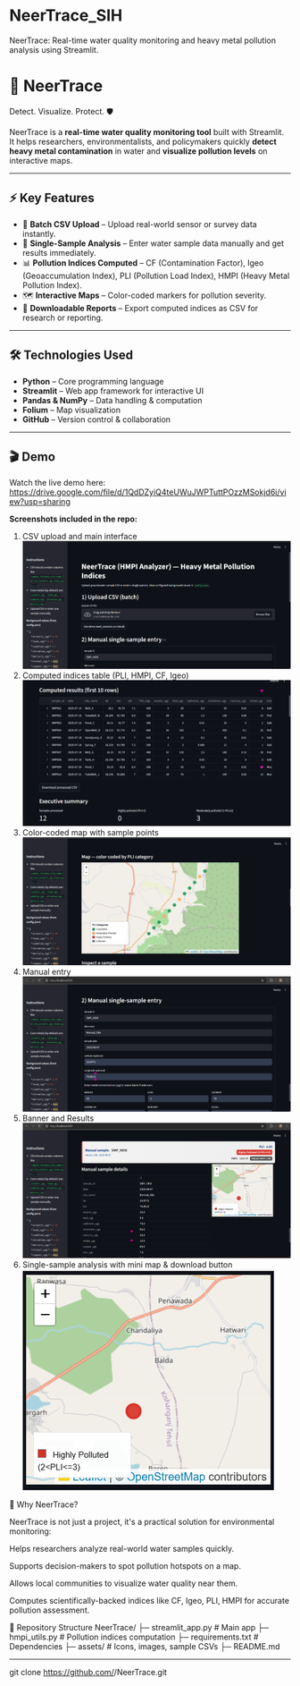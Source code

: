 # NeerTrace_SIH
NeerTrace: Real-time water quality monitoring and heavy metal pollution analysis using Streamlit.

# 🌊 NeerTrace

 Detect. Visualize. Protect. 🛡️

NeerTrace is a **real-time water quality monitoring tool** built with Streamlit. It helps researchers, environmentalists, and policymakers quickly **detect heavy metal contamination** in water and **visualize pollution levels** on interactive maps.  

---

## ⚡ Key Features

- 📁 **Batch CSV Upload** – Upload real-world sensor or survey data instantly.  
- 🔬 **Single-Sample Analysis** – Enter water sample data manually and get results immediately.  
- 📊 **Pollution Indices Computed** – CF (Contamination Factor), Igeo (Geoaccumulation Index), PLI (Pollution Load Index), HMPI (Heavy Metal Pollution Index).  
- 🗺️ **Interactive Maps** – Color-coded markers for pollution severity.  
- 💾 **Downloadable Reports** – Export computed indices as CSV for research or reporting.  

---

## 🛠️ Technologies Used

- **Python** – Core programming language  
- **Streamlit** – Web app framework for interactive UI  
- **Pandas & NumPy** – Data handling & computation  
- **Folium** – Map visualization  
- **GitHub** – Version control & collaboration  

---

## 🎬 Demo

Watch the live demo here: https://drive.google.com/file/d/1QdDZyiQ4teUWuJWPTuttPOzzMSokjd6i/view?usp=sharing 

**Screenshots included in the repo:**
1. CSV upload and main interface  ![CSV Upload](screenshots/csvupload_and_mainInterface.png)
2. Computed indices table (PLI, HMPI, CF, Igeo)  ![Indices Table](screenshots/computedindicestable.png)  
3. Color-coded map with sample points ![Map with Samples](screenshots/colorcodedmap.png) 
4. Manual entry ![Manual Entry](screenshots/manualentry.png)  
5. Banner and Results ![Results](screenshots/bannerandresults.png)  
6. Single-sample analysis with mini map & download button ![Banner Results](screenshots/minimap.png)  


🧩 Why NeerTrace?

NeerTrace is not just a project, it's a practical solution for environmental monitoring:

Helps researchers analyze real-world water samples quickly.

Supports decision-makers to spot pollution hotspots on a map.

Allows local communities to visualize water quality near them.

Computes scientifically-backed indices like CF, Igeo, PLI, HMPI for accurate pollution assessment.

📂 Repository Structure
NeerTrace/
├─ streamlit_app.py      # Main app
├─ hmpi_utils.py         # Pollution indices computation
├─ requirements.txt      # Dependencies
├─ assets/               # Icons, images, sample CSVs
├─ README.md  

---

   git clone https://github.com/<your-username>/NeerTrace.git

